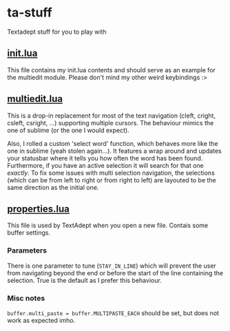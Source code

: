 # ta-stuff
Textadept stuff for you to play with

## [init.lua](init.lua)

This file contains my init.lua contents and should serve as an example for the multiedit module.
Please don't mind my other weird keybindings :>

## [multiedit.lua](multiedit.lua)

This is a drop-in replacement for most of the text navigation (cleft, cright, csleft, csright, ...) supporting multiple cursors. The behaviour mimics the one of sublime (or the one I would expect).

Also, I rolled a custom 'select word' function, which behaves more like the one in sublime (yeah stolen again...). It features a wrap around and updates your statusbar where it tells you how often the word has been found. Furthermore, if you have an active selection it will search for that one *exactly*. To fix some issues with multi selection navigation, the selections (which can be from left to right or from right to left) are layouted to be the same direction as the initial one.

## [properties.lua](properties.lua)
This file is used by TextAdept when you open a new file. Contais some buffer settings.

### Parameters
There is one parameter to tune (`STAY_IN_LINE`) which will prevent the user from navigating beyond the end or before the start of the line containing the selection. True is the default as I prefer this behaviour.

### Misc notes
`buffer.multi_paste = buffer.MULTIPASTE_EACH` should be set, but does not work as expected imho.
